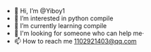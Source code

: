 - 👋 Hi, I’m @Yiboy1
- 👀 I’m interested in python compile
- 🌱 I’m currently learning compile
- 💞️ I'm looking for someone who can help me·
- 📫 How to reach me 1102921403@qq.com

<!---
Yiboy1/Yiboy1 is a ✨ special ✨ repository because its `README.md` (this file) appears on your GitHub profile.
You can click the Preview link to take a look at your changes.
--->
